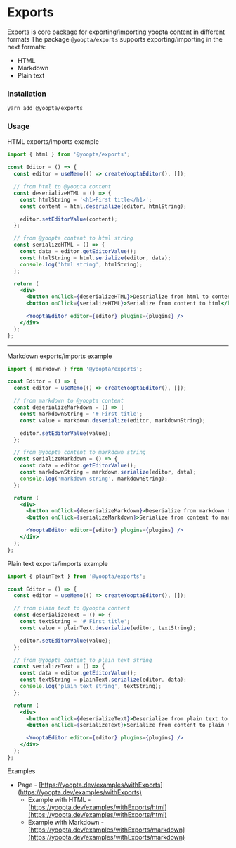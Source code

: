 # Exports

Exports is core package for exporting/importing yoopta content in different formats
The package `@yoopta/exports` supports exporting/importing in the next formats:

- HTML
- Markdown
- Plain text

### Installation

```bash
yarn add @yoopta/exports
```

### Usage

HTML exports/imports example

```jsx
import { html } from '@yoopta/exports';

const Editor = () => {
  const editor = useMemo(() => createYooptaEditor(), []);

  // from html to @yoopta content
  const deserializeHTML = () => {
    const htmlString = '<h1>First title</h1>';
    const content = html.deserialize(editor, htmlString);

    editor.setEditorValue(content);
  };

  // from @yoopta content to html string
  const serializeHTML = () => {
    const data = editor.getEditorValue();
    const htmlString = html.serialize(editor, data);
    console.log('html string', htmlString);
  };

  return (
    <div>
      <button onClick={deserializeHTML}>Deserialize from html to content</button>
      <button onClick={serializeHTML}>Serialize from content to html</button>

      <YooptaEditor editor={editor} plugins={plugins} />
    </div>
  );
};
```

---

Markdown exports/imports example

```jsx
import { markdown } from '@yoopta/exports';

const Editor = () => {
  const editor = useMemo(() => createYooptaEditor(), []);

  // from markdown to @yoopta content
  const deserializeMarkdown = () => {
    const markdownString = '# First title';
    const value = markdown.deserialize(editor, markdownString);

    editor.setEditorValue(value);
  };

  // from @yoopta content to markdown string
  const serializeMarkdown = () => {
    const data = editor.getEditorValue();
    const markdownString = markdown.serialize(editor, data);
    console.log('markdown string', markdownString);
  };

  return (
    <div>
      <button onClick={deserializeMarkdown}>Deserialize from markdown to content</button>
      <button onClick={serializeMarkdown}>Serialize from content to markdown</button>

      <YooptaEditor editor={editor} plugins={plugins} />
    </div>
  );
};
```

Plain text exports/imports example

```jsx
import { plainText } from '@yoopta/exports';

const Editor = () => {
  const editor = useMemo(() => createYooptaEditor(), []);

  // from plain text to @yoopta content
  const deserializeText = () => {
    const textString = '# First title';
    const value = plainText.deserialize(editor, textString);

    editor.setEditorValue(value);
  };

  // from @yoopta content to plain text string
  const serializeText = () => {
    const data = editor.getEditorValue();
    const textString = plainText.serialize(editor, data);
    console.log('plain text string', textString);
  };

  return (
    <div>
      <button onClick={deserializeText}>Deserialize from plain text to content</button>
      <button onClick={serializeText}>Serialize from content to plain text</button>

      <YooptaEditor editor={editor} plugins={plugins} />
    </div>
  );
};
```

Examples

- Page - [https://yoopta.dev/examples/withExports](https://yoopta.dev/examples/withExports)
  - Example with HTML - [https://yoopta.dev/examples/withExports/html](https://yoopta.dev/examples/withExports/html)
  - Example with Markdown - [https://yoopta.dev/examples/withExports/markdown](https://yoopta.dev/examples/withExports/markdown)
